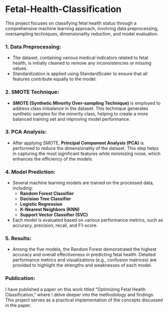 # Fetal-Health-Classification

This project focuses on classifying fetal health status through a comprehensive machine learning approach, involving data preprocessing, oversampling techniques, dimensionality reduction, and model evaluation.

### 1. Data Preprocessing:
   - The dataset, containing various medical indicators related to fetal health, is initially cleaned to remove any inconsistencies or missing values.
   - Standardization is applied using StandardScaler to ensure that all features contribute equally to the model.

### 2. SMOTE Technique:
   - **SMOTE (Synthetic Minority Over-sampling Technique)** is employed to address class imbalance in the dataset. This technique generates synthetic samples for the minority class, helping to create a more balanced training set and improving model performance.

### 3. PCA Analysis:
   - After applying SMOTE, **Principal Component Analysis (PCA)** is performed to reduce the dimensionality of the dataset. This step helps in capturing the most significant features while minimizing noise, which enhances the efficiency of the models.

### 4. Model Prediction:
   - Several machine learning models are trained on the processed data, including:
     - **Random Forest Classifier**
     - **Decision Tree Classifier**
     - **Logistic Regression**
     - **K-Nearest Neighbors (KNN)**
     - **Support Vector Classifier (SVC)**
   - Each model is evaluated based on various performance metrics, such as accuracy, precision, recall, and F1-score.

### 5. Results:
   - Among the five models, the Random Forest demonstrated the highest accuracy and overall effectiveness in predicting fetal health. Detailed performance metrics and visualizations (e.g., confusion matrices) are provided to highlight the strengths and weaknesses of each model.
     
### Publication:
I have published a paper on this work titled "Optimizing Fetal Health Classification," where I delve deeper into the methodology and findings. This project serves as a practical implementation of the concepts discussed in the paper.


